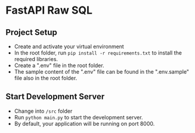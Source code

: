 # FastAPI Raw SQL

## Project Setup

- Create and activate your virtual environment
- In the root folder, run `pip install -r requirements.txt` to install the required libraries.
- Create a ".env" file in the root folder.
- The sample content of the ".env" file can be found in the ".env.sample" file also in the root folder.

## Start Development Server

- Change into `/src` folder
- Run `python main.py` to start the development server.
- By default, your application will be running on port 8000.
